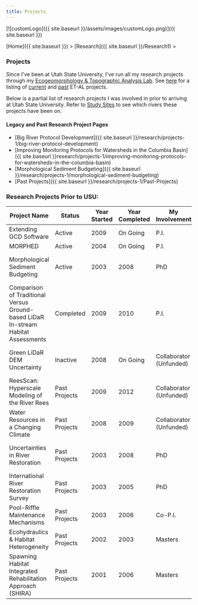 ```yaml
---
title: Projects
---
```




[![customLogo]({{ site.baseurl }}/assets/images/customLogo.png)]({{ site.baseurl }})

[Home]({{ site.baseurl }})‎ > ‎[Research]({{ site.baseurl }}/Research1)‎ > ‎

### Projects

Since I've been at Utah State University, I've run all my research projects through my [Ecogeomorphology & Topographic Analysis Lab](https://joewheaton-org.github.io/etal/). See [here](https://joewheaton-org.github.io/etal/projects) for a listing of [current](https://joewheaton-org.github.io/etal/projects/current-projects) and [past](https://joewheaton-org.github.io/etal/projects/past-projects) ET-AL projects. 

Below is a partial list of research projects I was involved in prior to arriving at Utah State University. Refer to [Study Sites](http://www.joewheaton.org/Home/research/study-sites) to see which rivers these projects have been on.

#### Legacy and Past Research Project Pages

- [Big River Protocol Development]({{ site.baseurl }}/research/projects-1/big-river-protocol-development)
- [Improving Monitoring Protocols for Watersheds in the Columbia Basin]({{ site.baseurl }}research/projects-1/improving-monitoring-protocols-for-watersheds-in-the-columbia-basin)
- [Morphological Sediment Budgeting]({{ site.baseurl }}/research/projects-1/morphological-sediment-budgeting)
- [Past Projects]({{ site.baseurl }}/research/projects-1/Past-Projects)

### Research Projects Prior to USU:

| Project Name                             | Status        | Year Started | Year Completed | My Involvement          | Funding?                               |
| ---------------------------------------- | ------------- | ------------ | -------------- | ----------------------- | -------------------------------------- |
| Extending GCD Software                   | Active        | 2009         | On Going       | P.I.                    | ICRRR, USGS (GCMRC)                    |
| MORPHED                                  | Active        | 2004         | On Going       | P.I.                    | NSF                                    |
| Morphological Sediment Budgeting         | Active        | 2003         | 2008           | PhD                     | Southampton University, CEH, AGU, ORS  |
| Comparison of Traditional Versus Ground-based LiDaR In-stream Habitat Assessments | Completed     | 2009         | 2010           | P.I.                    | USFS                                   |
| Green LiDaR DEM Uncertainty              | Inactive      | 2008         | On Going       | Collaborator (Unfunded) | Eco Logical Research, NOAA, & Unfunded |
| ReesScan: Hyperscale Modeling of the River Rees | Past Projects | 2009         | 2012           | Collaborator (Unfunded) | NERC                                   |
| Water Resources in a Changing Climate    | Past Projects | 2008         | 2009           | Collaborator (Unfunded) | NSF                                    |
| Uncertainties in River Restoration       | Past Projects | 2003         | 2008           | PhD                     | Southampton University, CEH, AGU, ORS  |
| International River Restoration Survey   | Past Projects | 2003         | 2005           | PhD                     | Unfunded                               |
| Pool-Riffle Maintenance Mechanisms       | Past Projects | 2003         | 2006           | Co-P.I.                 | Unfunded                               |
| Ecohydraulics &amp; Habitat Heterogeneity | Past Projects | 2002         | 2003           | Masters                 | EBMUD, CALFED                          |
| Spawning Habitat Integrated Rehabilitation Approach (SHIRA) | Past Projects | 2001         | 2006           | Masters                 | EBMUD, Calfed                          |

